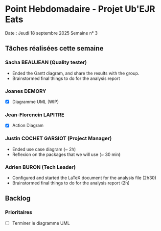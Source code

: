 # Point Hebdomadaire - Projet Ub'EJR Eats

Date : Jeudi 18 septembre 2025
Semaine n° 3

## Tâches réalisées cette semaine

### Sacha BEAUJEAN (Quality tester)
- Ended the Gantt diagram, and share the results with the group. 
- Brainstormed final things to do for the analysis report

### Joanes DEMORY
- [x] Diagramme UML (WIP)

### Jean-Florencin LAPITRE 
- [x] Action Diagram

### Justin COCHET GARSIOT (Project Manager)
- Ended use case diagram (~ 2h)
- Reflexion on the packages that we will use (~ 30 min)

### Adrien BURON (Tech Leader)
- Configured and started the LaTeX document for the analysis file (2h30)
- Brainstormed final things to do for the analysis report (2h)

## Backlog

### Prioritaires
- [ ] Terminer le diagramme UML
